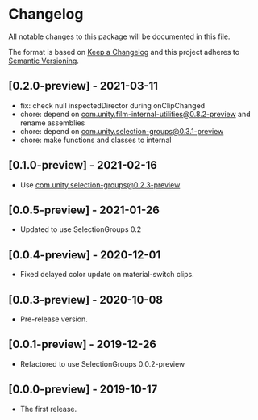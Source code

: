 # Changelog
All notable changes to this package will be documented in this file.

The format is based on [Keep a Changelog](http://keepachangelog.com/en/1.0.0/)
and this project adheres to [Semantic Versioning](http://semver.org/spec/v2.0.0.html).

## [0.2.0-preview] - 2021-03-11

* fix: check null inspectedDirector during onClipChanged 
* chore: depend on com.unity.film-internal-utilities@0.8.2-preview and rename assemblies
* chore: depend on com.unity.selection-groups@0.3.1-preview 
* chore: make functions and classes to internal

## [0.1.0-preview] - 2021-02-16

* Use com.unity.selection-groups@0.2.3-preview

## [0.0.5-preview] - 2021-01-26
* Updated to use SelectionGroups 0.2

## [0.0.4-preview] - 2020-12-01

* Fixed delayed color update on material-switch clips.

## [0.0.3-preview] - 2020-10-08

* Pre-release version.

## [0.0.1-preview] - 2019-12-26

* Refactored to use SelectionGroups 0.0.2-preview

## [0.0.0-preview] - 2019-10-17

* The first release.

